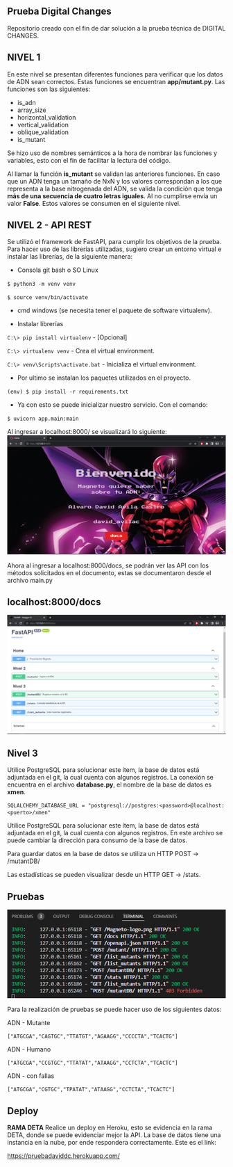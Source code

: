 Prueba Digital Changes
-------------
Repositorio creado con el fin de dar solución a la prueba técnica de DIGITAL CHANGES.

NIVEL 1
-------------
En este nivel se presentan diferentes funciones para verificar que los datos de ADN sean correctos. Estas funciones se encuentran **app/mutant.py**.
Las funciones son las siguientes:
 + is_adn
 + array_size   
 + horizontal_validation
 + vertical_validation
 + oblique_validation
 + is_mutant
 
Se hizo uso de nombres semánticos a la hora de nombrar las funciones y variables, esto con el fin de facilitar la lectura del código.

Al llamar la función **is_mutant** se validan las anteriores funciones. En caso que un ADN tenga un tamaño de NxN y los valores correspondan a los que representa a la base nitrogenada del ADN, se valida la condición que tenga **más de una secuencia de cuatro letras iguales**. Al no cumplirse envía un valor **False**. Estos valores se consumen en el siguiente nivel.


NIVEL 2 - API REST
-------------
Se utilizó el framework de FastAPI, para cumplir los objetivos de la prueba. Para hacer uso de las librerías utilizadas, sugiero crear un entorno virtual e instalar las librerías, de la siguiente manera:

 + Consola git bash o SO Linux
 
`$ python3 -m venv venv`

`$ source venv/bin/activate`

 + cmd windows (se necesita tener el paquete de software virtualenv).

 + Instalar librerías
 
`C:\> pip install virtualenv` - [Opcional]

`C:\> virtualenv venv` - Crea el virtual environment.

`C:\> venv\Scripts\activate.bat` - Inicializa el virtual environment.

 + Por ultimo se instalan los paquetes utilizados en el proyecto.

`(env) $ pip install -r requirements.txt`

 + Ya con esto se puede inicializar nuestro servicio. Con el comando:

`$ uvicorn app.main:main`

Al ingresar a localhost:8000/ se visualizará lo siguiente: 
![](https://github.com/AlvariroA/DigitalChanges/blob/main/img/Home.png)

Ahora al ingresar a localhost:8000/docs, se podrán ver las API con los métodos solicitados en el documento, estas se documentaron desde el archivo main.py

localhost:8000/docs
-------------

![](https://github.com/AlvariroA/DigitalChanges/blob/main/img/FastAPI.png)



Nivel 3
-------------

Utilice PostgreSQL para solucionar este ítem, la base de datos está adjuntada en el git, la cual cuenta con algunos registros. La conexión se encuentra en el archivo **database.py**, el nombre de la base de datos es **xmen**.

```
SQLALCHEMY_DATABASE_URL = "postgresql://postgres:<password>@localhost:<puerto>/xmen"
```
Utilice PostgreSQL para solucionar este ítem, la base de datos está adjuntada en el git, la cual cuenta con algunos registros.
En este archivo se puede cambiar la dirección para consumo de la base de datos.

Para guardar datos en la base de datos se utiliza un HTTP POST -> /mutantDB/

Las estadísticas se pueden visualizar desde un HTTP GET -> /stats.

Pruebas
-------------
![](https://github.com/AlvariroA/DigitalChanges/blob/DETA/img/RespuestasDB.png)

Para la realización de pruebas se puede hacer uso de los siguientes datos:

ADN - Mutante
```
["ATGCGA","CAGTGC","TTATGT","AGAAGG","CCCCTA","TCACTG"]
``` 
ADN - Humano
```
["ATGCGA","CCGTGC","TTATAT","ATAAGG","CCTCTA","TCACTC"]
```
ADN - con fallas
```
["ATGCGA","CGTGC","TPATAT","ATAAGG","CCTCTA","TCACTC"]
```  


Deploy
-------------
**RAMA DETA**
Realice un deploy en Heroku, esto se evidencia en la rama DETA, donde se puede evidenciar mejor la API. La base de datos tiene una instancia en la nube, por ende respondera correctamente.
Este es el link:

https://pruebadaviddc.herokuapp.com/




